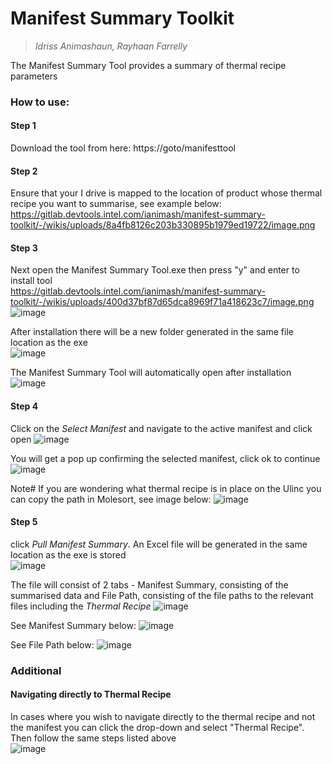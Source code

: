 # Manifest Summary Toolkit

> *Idriss Animashaun, Rayhaan Farrelly*

The Manifest Summary Tool provides a summary of thermal recipe parameters

### How to use:

#### Step 1
Download the tool from here: https://goto/manifesttool

#### Step 2
Ensure that your I drive is mapped to the location of product whose thermal recipe you want to summarise, see example below:
https://gitlab.devtools.intel.com/ianimash/manifest-summary-toolkit/-/wikis/uploads/8a4fb8126c203b330895b1979ed19722/image.png

#### Step 3
Next open the Manifest Summary Tool.exe then press "y" and enter to install tool\
https://gitlab.devtools.intel.com/ianimash/manifest-summary-toolkit/-/wikis/uploads/400d37bf87d65dca8969f71a418623c7/image.png
![image](uploads/400d37bf87d65dca8969f71a418623c7/image.png)

After installation there will be a new folder generated in the same file location as the exe\
![image](uploads/81e8467665c6499ee52e7515f8f80bd0/image.png)

The Manifest Summary Tool will automatically open after installation\
![image](uploads/9be7668cd7fb73945b8716ac9dfe3256/image.png)

#### Step 4
Click on the *Select Manifest* and navigate to the active manifest and click open
![image](uploads/22fa536a64a811a6da694857b2fc09f1/image.png)

You will get a pop up confirming the selected manifest, click ok to continue\
![image](uploads/ffa1331e47d099e359bcc63c4fc9c6d3/image.png)

Note# If you are wondering what thermal recipe is in place on the Ulinc you can copy the path in Molesort, see image below: 
![image](uploads/9314b0752366a4d2da04966a554cda88/image.png)

#### Step 5
click *Pull Manifest Summary*. An Excel file will be generated in the same location as the exe is stored\
![image](uploads/e78cbb78e86c77d4f04f27cc99d162ab/image.png)

The file will consist of 2 tabs - Manifest Summary, consisting of the summarised data and File Path, consisting of the file paths to the relevant files including the *Thermal Recipe*
![image](uploads/c53816f656e8c2a9bb22b5b32aa7ddec/image.png)

See Manifest Summary below:
![image](uploads/960f0d30454c05f8bff9b9e92b05b5f4/image.png)

See File Path below:
![image](uploads/237bdfc259884462d45843812519f5f0/image.png)

### Additional

#### Navigating directly to Thermal Recipe
In cases where you wish to navigate directly to the thermal recipe and not the manifest you can click the drop-down and select "Thermal Recipe". Then follow the same steps listed above\
![image](uploads/564898b9adb1bd5081c8a17abef5dd74/image.png)

